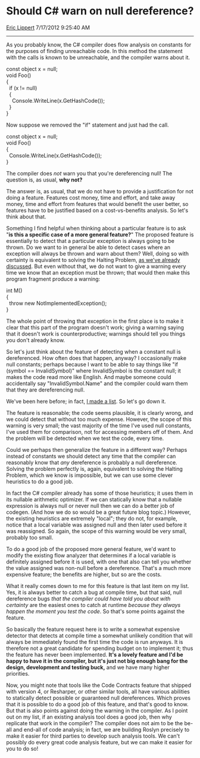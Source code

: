 <div id="page">

# Should C\# warn on null dereference?

[Eric Lippert](https://social.msdn.microsoft.com/profile/Eric%20Lippert) 7/17/2012 9:25:40 AM

-----

<div id="content">

<div class="mine">

As you probably know, the C\# compiler does flow analysis on constants for the purposes of finding unreachable code. In this method the statement with the calls is known to be unreachable, and the compiler warns about it.

const object x = null;  
void Foo()  
{  
  if (x \!= null)  
  {  
    Console.WriteLine(x.GetHashCode());  
  }  
}

Now suppose we removed the "if" statement and just had the call.

const object x = null;  
void Foo()  
{  
  Console.WriteLine(x.GetHashCode());  
}

The compiler does *not* warn you that you're dereferencing null\! The question is, as usual, **why not?**

The answer is, as usual, that we do not have to provide a justification for not doing a feature. Features cost money, time and effort, and take away money, time and effort from features that would benefit the user better, so features have to be justified based on a cost-vs-benefits analysis. So let's think about that.

Something I find helpful when thinking about a particular feature is to ask "**is this a specific case of a more general feature?**" The proposed feature is essentially to detect that a particular exception is always going to be thrown. Do we want to in general be able to detect cases where an exception will always be thrown and warn about them? Well, doing so with certainty is equivalent to solving the Halting Problem, [as we've already discussed](http://blogs.msdn.com/b/ericlippert/archive/2011/02/24/never-say-never-part-two.aspx). But even without that, we do not want to give a warning every time we know that an exception must be thrown; that would then make this program fragment produce a warning:

int M()  
{  
  throw new NotImplementedException();  
}

The whole point of throwing that exception in the first place is to make it clear that this part of the program doesn't work; giving a warning saying that it doesn't work is counterproductive; warnings should tell you things you don't already know.

So let's just think about the feature of detecting when a constant null is dereferenced. How often does that happen, anyway? I occasionally make null constants; perhaps because I want to be able to say things like "<span class="code">if (symbol == InvalidSymbol)</span>" where <span class="code">InvalidSymbol</span> is the constant null; it makes the code read more like English. And maybe someone could accidentally say "<span class="code">InvalidSymbol.Name</span>" and the compiler could warn them that they are dereferencing null.

We've been here before; in fact, [I made a list](http://blogs.msdn.com/b/ericlippert/archive/2011/03/03/danger-will-robinson.aspx). So let's go down it.

The feature is reasonable; the code seems plausible, it is clearly wrong, and we could detect that without too much expense. However, the scope of this warning is very small; the vast majority of the time I've used null constants, I've used them for comparison, not for accessing members off of them. And the problem will be detected when we test the code, every time.

Could we perhaps then generalize the feature in a different way? Perhaps instead of constants we should detect any time that the compiler can reasonably know that *any* dereference is probably a null dereference. Solving the problem perfectly is, again, equivalent to solving the Halting Problem, which we know is impossible, but we can use some clever heuristics to do a good job.

In fact the C\# compiler already has some of those heuristics; it uses them in its nullable arithmetic optimizer. If we can statically know that a nullable expression is always null or never null then we can do a better job of codegen. (And how we do so would be a great future blog topic.) However, the existing heuristics are extremely "local"; they do not, for example, notice that a local variable was assigned null and then later used before it was reassigned. So again, the scope of this warning would be very small, probably too small.

To do a good job of the proposed more general feature, we'd want to modify the existing flow analyzer that determines if a local variable is definitely assigned before it is used, with one that also can tell you whether the value assigned was non-null before a dereference. That's a much more expensive feature; the benefits are higher, but so are the costs.

What it really comes down to me for this feature is that last item on my list. Yes, it is always better to catch a bug at compile time, but that said, null dereference bugs *that the compiler could have told you about with certainty* are the easiest ones to catch at runtime *because they always happen the moment you test the code*. So that's some points against the feature.

So basically the feature request here is to write a somewhat expensive detector that detects at compile time a somewhat unlikely condition that will always be immediately found the first time the code is run anyways. It is therefore not a great candidate for spending budget on to implement it; thus the feature has never been implemented. **It's a lovely feature and I'd be happy to have it in the compiler, but it's just not big enough bang for the design, development and testing buck,** and we have many higher priorities.

Now, you might note that tools like the Code Contracts feature that shipped with version 4, or Resharper, or other similar tools, all have various abilities to statically detect possible or guaranteed null dereferences. Which proves that it is possible to do a good job of this feature, and that's good to know. But that is also points against doing the warning in the compiler. As I point out on my list, if an existing analysis tool does a good job, then why replicate that work in the compiler? The compiler does not aim to be the be-all and end-all of code analysis; in fact, we are building Roslyn precisely to make it easier for third parties to develop such analysis tools. We can't possibly do every great code analysis feature, but we can make it easier for you to do so\!

 

</div>

</div>

</div>

